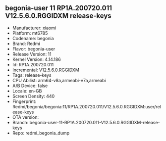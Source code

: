 ## begonia-user 11 RP1A.200720.011 V12.5.6.0.RGGIDXM release-keys
- Manufacturer: xiaomi
- Platform: mt6785
- Codename: begonia
- Brand: Redmi
- Flavor: begonia-user
- Release Version: 11
- Kernel Version: 4.14.186
- Id: RP1A.200720.011
- Incremental: V12.5.6.0.RGGIDXM
- Tags: release-keys
- CPU Abilist: arm64-v8a,armeabi-v7a,armeabi
- A/B Device: false
- Locale: en-GB
- Screen Density: 440
- Fingerprint: Redmi/begonia/begonia:11/RP1A.200720.011/V12.5.6.0.RGGIDXM:user/release-keys
- OTA version: 
- Branch: begonia-user-11-RP1A.200720.011-V12.5.6.0.RGGIDXM-release-keys
- Repo: redmi_begonia_dump
